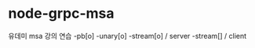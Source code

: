 # node-grpc-msa
유데미 msa 강의 연습
    -pb[o]
    -unary[o]
    -stream[o] / server
    -stream[] / client
